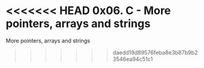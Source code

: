 <<<<<<< HEAD
0x06. C - More pointers, arrays and strings
=======
More pointers, arrays and strings
>>>>>>> daedd19d89576feba8e3b87b9b23546ea94c51c1
